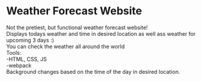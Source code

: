 # Weather Forecast Website
Not the pretiest, but functional weather forecast website!\
Displays todays weather and time in desired location as well ass weather for upcoming 3 days :)\
You can check the weather all around the world\
Tools:\
-HTML, CSS, JS\
-webpack\
Background changes based on the time of the day in desired location.


